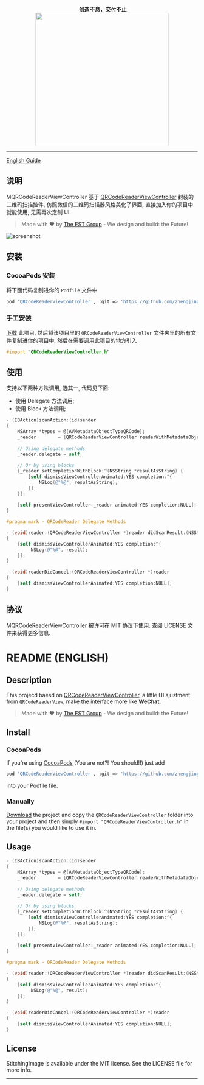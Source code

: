 <p align="center">
  <br>
  <b>创造不息，交付不止</b>
  <br>
  <a href="https://www.yousails.com">
    <img src="https://yousails.com/banners/brand.png" width=350>
  </a>
</p>

---

[English Guide](https://github.com/zhengjinghua/MQRCodeReaderViewController#readme-english)

## 说明 

MQRCodeReaderViewController 基于 [QRCodeReaderViewController](https://github.com/yannickl/QRCodeReaderViewController) 封装的二维码扫描控件, 仿照微信的二维码扫描器风格美化了界面, 直接加入你的项目中就能使用, 无需再次定制 UI.

> Made with :heart: by [The EST Group](http://est-group.org) - We design and build: the Future!

![screenshot](http://7xnfdc.com1.z0.glb.clouddn.com/qrcode_screenshot.gif)

## 安装

### CocoaPods 安装

将下面代码复制进你的 `Podfile` 文件中

``` bash
pod 'QRCodeReaderViewController', :git => 'https://github.com/zhengjinghua/MQRCodeReaderViewController.git'
```

### 手工安装

[下载](https://github.com/YannickL/QRCodeReaderViewController/archive/master.zip) 此项目, 然后将该项目里的 `QRCodeReaderViewController` 文件夹里的所有文件复制进你的项目中, 然后在需要调用此项目的地方引入 

```objective-c
#import "QRCodeReaderViewController.h"
```

## 使用

支持以下两种方法调用, 选其一, 代码见下面: 

* 使用 Delegate 方法调用;
* 使用 Block 方法调用;

```objective-c
- (IBAction)scanAction:(id)sender
{
	NSArray *types = @[AVMetadataObjectTypeQRCode];
  	_reader        = [QRCodeReaderViewController readerWithMetadataObjectTypes:types];
  
  	// Using delegate methods
  	_reader.delegate = self;
  
  	// Or by using blocks
  	[_reader setCompletionWithBlock:^(NSString *resultAsString) {
    	[self dismissViewControllerAnimated:YES completion:^{
      		NSLog(@"%@", resultAsString);
    	}];
  	}];
  
  	[self presentViewController:_reader animated:YES completion:NULL];
}

#pragma mark - QRCodeReader Delegate Methods

- (void)reader:(QRCodeReaderViewController *)reader didScanResult:(NSString *)result
{
  	[self dismissViewControllerAnimated:YES completion:^{
   		 NSLog(@"%@", result);
  	}];
}

- (void)readerDidCancel:(QRCodeReaderViewController *)reader
{
  	[self dismissViewControllerAnimated:YES completion:NULL];
}
```

## 协议

MQRCodeReaderViewController 被许可在 MIT 协议下使用. 查阅 LICENSE 文件来获得更多信息.


README (ENGLISH)
==========


## Description
This projecd baesd on [QRCodeReaderViewController](https://github.com/yannickl/QRCodeReaderViewController), a little UI ajustment from `QRCodeReaderView`, make the interface more like **WeChat**.

> Made with :heart: by [The EST Group](http://est-group.org) - We design and build: the Future!


## Install

### CocoaPods
If you're using [CocoaPods](http://cocoapods.org/) (You are not?! You should!!) just add

``` bash
pod 'QRCodeReaderViewController', :git => 'https://github.com/zhengjinghua/MQRCodeReaderViewController.git'
```
into your Podfile file.

### Manually

[Download](https://github.com/zhengjinghua/MQRCodeReaderViewController/archive/master.zip) the project and copy the `QRCodeReaderViewController` folder into your project and then simply `#import "QRCodeReaderViewController.h"` in the file(s) you would like to use it in.

## Usage

```objective-c
- (IBAction)scanAction:(id)sender
{
	NSArray *types = @[AVMetadataObjectTypeQRCode];
  	_reader        = [QRCodeReaderViewController readerWithMetadataObjectTypes:types];
  
  	// Using delegate methods
  	_reader.delegate = self;
  
  	// Or by using blocks
  	[_reader setCompletionWithBlock:^(NSString *resultAsString) {
    	[self dismissViewControllerAnimated:YES completion:^{
      		NSLog(@"%@", resultAsString);
    	}];
  	}];
  
  	[self presentViewController:_reader animated:YES completion:NULL];
}

#pragma mark - QRCodeReader Delegate Methods

- (void)reader:(QRCodeReaderViewController *)reader didScanResult:(NSString *)result
{
  	[self dismissViewControllerAnimated:YES completion:^{
   		 NSLog(@"%@", result);
  	}];
}

- (void)readerDidCancel:(QRCodeReaderViewController *)reader
{
  	[self dismissViewControllerAnimated:YES completion:NULL];
}
```

## License

StitchingImage is available under the MIT license. See the LICENSE file for more info.

---
